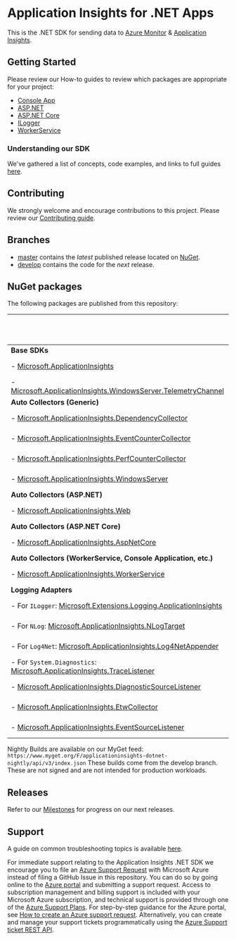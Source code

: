 # Application Insights for .NET Apps

This is the .NET SDK for sending data to [Azure Monitor](https://docs.microsoft.com/azure/azure-monitor/overview) & [Application Insights](https://docs.microsoft.com/azure/azure-monitor/app/app-insights-overview).

## Getting Started

Please review our How-to guides to review which packages are appropriate for your project:

* [Console App](https://docs.microsoft.com/azure/azure-monitor/app/console)
* [ASP.NET](https://docs.microsoft.com/azure/azure-monitor/app/asp-net)
* [ASP.NET Core](https://docs.microsoft.com/azure/azure-monitor/app/asp-net-core)
* [ILogger](https://docs.microsoft.com/azure/azure-monitor/app/ilogger)
* [WorkerService](https://docs.microsoft.com/azure/azure-monitor/app/worker-service)

### Understanding our SDK

We've gathered a list of concepts, code examples, and links to full guides [here](docs/concepts.md).

## Contributing

We strongly welcome and encourage contributions to this project.
Please review our [Contributing guide](.github/CONTRIBUTING.md).

## Branches

* [master](https://github.com/Microsoft/ApplicationInsights-dotnet/tree/master) contains the *latest* published release located on [NuGet](https://www.nuget.org/packages/Microsoft.ApplicationInsights).
* [develop](https://github.com/Microsoft/ApplicationInsights-dotnet/tree/develop) contains the code for the *next* release.

## NuGet packages

The following packages are published from this repository:

|                                                                                                                                                                | Nightly Build                                                                                                                                                                                                                                                                                         | Latest Official Release                                                                                                                                                                                       |
|--------------------------------------------------------------------------------------------------------------------------------------------------------------- |------------------------------------------------------------------------------------------------------------------------------------------------------------------------------------------------------------------------------------------------------------------------------------------------------ |-------------------------------------------------------------------------------------------------------------------------------------------------------------------------------------------------------------- |
| **Base SDKs**                                                                                                                                                  |                                                                                                                                                                                                                                                                                                       |                                                                                                                                                                                                               |
| - [Microsoft.ApplicationInsights](https://www.nuget.org/packages/Microsoft.ApplicationInsights/)                                                               | [![Nightly](https://img.shields.io/myget/applicationinsights-dotnet-nightly/v/Microsoft.ApplicationInsights?label=)](https://www.myget.org/feed/applicationinsights-dotnet-nightly/package/nuget/Microsoft.ApplicationInsights)                                                                       | [![Nuget](https://img.shields.io/nuget/vpre/Microsoft.ApplicationInsights.svg)](https://www.nuget.org/packages/Microsoft.ApplicationInsights/)                                                                |
| - [Microsoft.ApplicationInsights.WindowsServer.TelemetryChannel](https://www.nuget.org/packages/Microsoft.ApplicationInsights.WindowsServer.TelemetryChannel)  | [![Nightly](https://img.shields.io/myget/applicationinsights-dotnet-nightly/v/Microsoft.ApplicationInsights.WindowsServer.TelemetryChannel?label=)](https://www.myget.org/feed/applicationinsights-dotnet-nightly/package/nuget/Microsoft.ApplicationInsights.WindowsServer.TelemetryChannel)         | [![Nuget](https://img.shields.io/nuget/vpre/Microsoft.ApplicationInsights.WindowsServer.TelemetryChannel.svg)](https://www.nuget.org/packages/Microsoft.ApplicationInsights.WindowsServer.TelemetryChannel/)  |
| **Auto Collectors (Generic)**                                                                                                                                  |                                                                                                                                                                                                                                                                                                       |                                                                                                                                                                                                               |
| - [Microsoft.ApplicationInsights.DependencyCollector](https://www.nuget.org/packages/Microsoft.ApplicationInsights.DependencyCollector/)                       | [![Nightly](https://img.shields.io/myget/applicationinsights-dotnet-nightly/v/Microsoft.ApplicationInsights.DependencyCollector?label=)](https://www.myget.org/feed/applicationinsights-dotnet-nightly/package/nuget/Microsoft.ApplicationInsights.DependencyCollector)                               | [![Nuget](https://img.shields.io/nuget/vpre/Microsoft.ApplicationInsights.DependencyCollector.svg)](https://nuget.org/packages/Microsoft.ApplicationInsights.DependencyCollector)                             |
| - [Microsoft.ApplicationInsights.EventCounterCollector](https://www.nuget.org/packages/Microsoft.ApplicationInsights.EventCounterCollector)                    | [![Nightly](https://img.shields.io/myget/applicationinsights-dotnet-nightly/v/Microsoft.ApplicationInsights.EventCounterCollector?label=)](https://www.myget.org/feed/applicationinsights-dotnet-nightly/package/nuget/Microsoft.ApplicationInsights.EventCounterCollector)                           | [![Nuget](https://img.shields.io/nuget/vpre/Microsoft.ApplicationInsights.EventCounterCollector.svg)](https://nuget.org/packages/Microsoft.ApplicationInsights.EventCounterCollector)                         |
| - [Microsoft.ApplicationInsights.PerfCounterCollector](https://www.nuget.org/packages/Microsoft.ApplicationInsights.PerfCounterCollector/)                     | [![Nightly](https://img.shields.io/myget/applicationinsights-dotnet-nightly/v/Microsoft.ApplicationInsights.PerfCounterCollector?label=)](https://www.myget.org/feed/applicationinsights-dotnet-nightly/package/nuget/Microsoft.ApplicationInsights.PerfCounterCollector)                             | [![Nuget](https://img.shields.io/nuget/vpre/Microsoft.ApplicationInsights.PerfCounterCollector.svg)](https://nuget.org/packages/Microsoft.ApplicationInsights.PerfCounterCollector)                           |
| - [Microsoft.ApplicationInsights.WindowsServer](https://www.nuget.org/packages/Microsoft.ApplicationInsights.WindowsServer/)                                   | [![Nightly](https://img.shields.io/myget/applicationinsights-dotnet-nightly/v/Microsoft.ApplicationInsights.WindowsServer?label=)](https://www.myget.org/feed/applicationinsights-dotnet-nightly/package/nuget/Microsoft.ApplicationInsights.WindowsServer)                                           | [![Nuget](https://img.shields.io/nuget/vpre/Microsoft.ApplicationInsights.WindowsServer.svg)](https://nuget.org/packages/Microsoft.ApplicationInsights.WindowsServer)                                         |
| **Auto Collectors (ASP.NET)**                                                                                                                                  |                                                                                                                                                                                                                                                                                                       |                                                                                                                                                                                                               |
| - [Microsoft.ApplicationInsights.Web](https://www.nuget.org/packages/Microsoft.ApplicationInsights.Web/)                                                       | [![Nightly](https://img.shields.io/myget/applicationinsights-dotnet-nightly/v/Microsoft.ApplicationInsights.Web?label=)](https://www.myget.org/feed/applicationinsights-dotnet-nightly/package/nuget/Microsoft.ApplicationInsights.Web)                                                               | [![Nuget](https://img.shields.io/nuget/vpre/Microsoft.ApplicationInsights.Web.svg)](https://nuget.org/packages/Microsoft.ApplicationInsights.Web)                                                             |
| **Auto Collectors (ASP.NET Core)**                                                                                                                             |                                                                                                                                                                                                                                                                                                       |                                                                                                                                                                                                               |
| - [Microsoft.ApplicationInsights.AspNetCore](https://www.nuget.org/packages/Microsoft.ApplicationInsights.AspNetCore/)                                         | [![Nightly](https://img.shields.io/myget/applicationinsights-dotnet-nightly/v/Microsoft.ApplicationInsights.AspNetCore?label=)](https://www.myget.org/feed/applicationinsights-dotnet-nightly/package/nuget/Microsoft.ApplicationInsights.AspNetCore)                                                 | [![Nuget](https://img.shields.io/nuget/vpre/Microsoft.ApplicationInsights.AspNetCore.svg)](https://nuget.org/packages/Microsoft.ApplicationInsights.AspNetCore)                                               |
| **Auto Collectors (WorkerService, Console Application, etc.)**                                                                                                 |                                                                                                                                                                                                                                                                                                       |                                                                                                                                                                                                               |
| - [Microsoft.ApplicationInsights.WorkerService](https://www.nuget.org/packages/Microsoft.ApplicationInsights.WorkerService/)                                   | [![Nightly](https://img.shields.io/myget/applicationinsights-dotnet-nightly/v/Microsoft.ApplicationInsights.WorkerService?label=)](https://www.myget.org/feed/applicationinsights-dotnet-nightly/package/nuget/Microsoft.ApplicationInsights.WorkerService)                                           | [![Nuget](https://img.shields.io/nuget/vpre/Microsoft.ApplicationInsights.WorkerService.svg)](https://nuget.org/packages/Microsoft.ApplicationInsights.WorkerService)                                         |
| **Logging Adapters**                                                                                                                                           |                                                                                                                                                                                                                                                                                                       |                                                                                                                                                                                                               |
| - For `ILogger`: [Microsoft.Extensions.Logging.ApplicationInsights](https://www.nuget.org/packages/Microsoft.Extensions.Logging.ApplicationInsights/)          | [![Nightly](https://img.shields.io/myget/applicationinsights-dotnet-nightly/v/Microsoft.Extensions.Logging.ApplicationInsights?label=)](https://www.myget.org/feed/applicationinsights-dotnet-nightly/package/nuget/Microsoft.Extensions.Logging.ApplicationInsights)                                 | [![Nuget](https://img.shields.io/nuget/vpre/Microsoft.Extensions.Logging.ApplicationInsights.svg)](https://www.nuget.org/packages/Microsoft.Extensions.Logging.ApplicationInsights/)                          |
| - For `NLog`: [Microsoft.ApplicationInsights.NLogTarget](http://www.nuget.org/packages/Microsoft.ApplicationInsights.NLogTarget/)                              | [![Nightly](https://img.shields.io/myget/applicationinsights-dotnet-nightly/v/Microsoft.ApplicationInsights.NLogTarget?label=)](https://www.myget.org/feed/applicationinsights-dotnet-nightly/package/nuget/Microsoft.ApplicationInsights.NLogTarget)                                                 | [![Nuget](https://img.shields.io/nuget/vpre/Microsoft.ApplicationInsights.NLogTarget.svg)](https://www.nuget.org/packages/Microsoft.ApplicationInsights.NLogTarget/)                                          |
| - For `Log4Net`: [Microsoft.ApplicationInsights.Log4NetAppender](http://www.nuget.org/packages/Microsoft.ApplicationInsights.Log4NetAppender/)                 | [![Nightly](https://img.shields.io/myget/applicationinsights-dotnet-nightly/v/Microsoft.ApplicationInsights.Log4NetAppender?label=)](https://www.myget.org/feed/applicationinsights-dotnet-nightly/package/nuget/Microsoft.ApplicationInsights.Log4NetAppender)                                       | [![Nuget](https://img.shields.io/nuget/vpre/Microsoft.ApplicationInsights.Log4NetAppender.svg)](https://www.nuget.org/packages/Microsoft.ApplicationInsights.Log4NetAppender/)                                |
| - For `System.Diagnostics`: [Microsoft.ApplicationInsights.TraceListener](http://www.nuget.org/packages/Microsoft.ApplicationInsights.TraceListener/)          | [![Nightly](https://img.shields.io/myget/applicationinsights-dotnet-nightly/v/Microsoft.ApplicationInsights.TraceListener?label=)](https://www.myget.org/feed/applicationinsights-dotnet-nightly/package/nuget/Microsoft.ApplicationInsights.TraceListener)                                           | [![Nuget](https://img.shields.io/nuget/vpre/Microsoft.ApplicationInsights.TraceListener.svg)](https://www.nuget.org/packages/Microsoft.ApplicationInsights.TraceListener/)                                    |
| - [Microsoft.ApplicationInsights.DiagnosticSourceListener](http://www.nuget.org/packages/Microsoft.ApplicationInsights.DiagnosticSourceListener/)              | [![Nightly](https://img.shields.io/myget/applicationinsights-dotnet-nightly/v/Microsoft.ApplicationInsights.DiagnosticSourceListener?label=)](https://www.myget.org/feed/applicationinsights-dotnet-nightly/package/nuget/Microsoft.ApplicationInsights.DiagnosticSourceListener)                     | [![Nuget](https://img.shields.io/nuget/vpre/Microsoft.ApplicationInsights.DiagnosticSourceListener.svg)](https://www.nuget.org/packages/Microsoft.ApplicationInsights.DiagnosticSourceListener/)              |
| - [Microsoft.ApplicationInsights.EtwCollector](http://www.nuget.org/packages/Microsoft.ApplicationInsights.EtwCollector/)                                      | [![Nightly](https://img.shields.io/myget/applicationinsights-dotnet-nightly/v/Microsoft.ApplicationInsights.EtwCollector?label=)](https://www.myget.org/feed/applicationinsights-dotnet-nightly/package/nuget/Microsoft.ApplicationInsights.EtwCollector)                                             | [![Nuget](https://img.shields.io/nuget/vpre/Microsoft.ApplicationInsights.EtwCollector.svg)](https://www.nuget.org/packages/Microsoft.ApplicationInsights.EtwCollector/)                                      |
| - [Microsoft.ApplicationInsights.EventSourceListener](http://www.nuget.org/packages/Microsoft.ApplicationInsights.EventSourceListener/)                        | [![Nightly](https://img.shields.io/myget/applicationinsights-dotnet-nightly/v/Microsoft.ApplicationInsights.EventSourceListener?label=)](https://www.myget.org/feed/applicationinsights-dotnet-nightly/package/nuget/Microsoft.ApplicationInsights.EventSourceListener)                               | [![Nuget](https://img.shields.io/nuget/vpre/Microsoft.ApplicationInsights.EventSourceListener.svg)](https://www.nuget.org/packages/Microsoft.ApplicationInsights.EventSourceListener/)                        |

Nightly Builds are available on our MyGet feed:
`https://www.myget.org/F/applicationinsights-dotnet-nightly/api/v3/index.json`
These builds come from the develop branch. These are not signed and are not intended for production workloads.

## Releases 
Refer to our [Milestones](https://github.com/microsoft/ApplicationInsights-dotnet/milestones) for progress on our next releases.

## Support

A guide on common troubleshooting topics is available [here](troubleshooting).

For immediate support relating to the Application Insights .NET SDK we encourage you to file an [Azure Support Request](https://docs.microsoft.com/azure/azure-portal/supportability/how-to-create-azure-support-request) with Microsoft Azure instead of filing a GitHub Issue in this repository. 
You can do so by going online to the [Azure portal](https://portal.azure.com/) and submitting a support request. Access to subscription management and billing support is included with your Microsoft Azure subscription, and technical support is provided through one of the [Azure Support Plans](https://azure.microsoft.com/support/plans/). For step-by-step guidance for the Azure portal, see [How to create an Azure support request](https://docs.microsoft.com/azure/azure-portal/supportability/how-to-create-azure-support-request). Alternatively, you can create and manage your support tickets programmatically using the [Azure Support ticket REST API](https://docs.microsoft.com/rest/api/support/).

